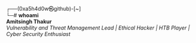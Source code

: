 
<!--
### Hi there 👋

**0xa5h4d0w/0xa5h4d0w** is a ✨ _special_ ✨ repository because its `README.md` (this file) appears on your GitHub profile.

Here are some ideas to get you started:

- 🔭 I’m currently working on ...
- 🌱 I’m currently learning ...
- 👯 I’m looking to collaborate on ...
- 🤔 I’m looking for help with ...
- 💬 Ask me about ...
- 📫 How to reach me: ...
- 😄 Pronouns: ...
- ⚡ Fun fact: ...
-->
┌──(0xa5h4d0w㉿github)-[~]    
└─# **whoami**    
**Amitsingh Thakur**   
*Vulnerability and Threat Management Lead | Ethical Hacker | HTB Player | Cyber Security Enthusiast*



